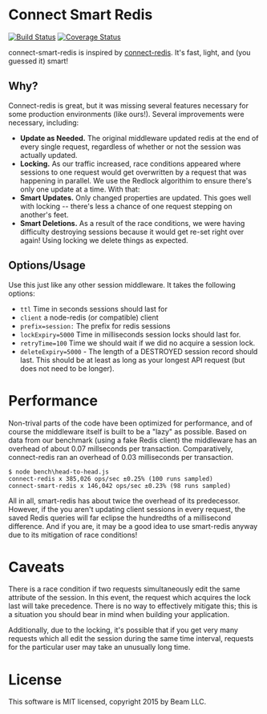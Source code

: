 # Connect Smart Redis

[![Build Status](https://travis-ci.org/MCProHosting/connect-smart-redis.svg)](https://travis-ci.org/MCProHosting/connect-smart-redis) [![Coverage Status](https://coveralls.io/repos/MCProHosting/connect-smart-redis/badge.svg)](https://coveralls.io/r/MCProHosting/connect-smart-redis)

connect-smart-redis is inspired by [connect-redis](http://github.com/tj/connect-redis). It's fast, light, and (you guessed it) smart!

## Why?

Connect-redis is great, but it was missing several features necessary for some production environments (like ours!). Several improvements were necessary, including:

 * **Update as Needed.** The original middleware updated redis at the end of every single request, regardless of whether or not the session was actually updated.
 * **Locking.** As our traffic increased, race conditions appeared where sessions to one request would get overwritten by a request that was happening in parallel. We use the Redlock algorithim to ensure there's only one update at a time. With that:
 * **Smart Updates.** Only changed properties are updated. This goes well with locking -- there's less a chance of one request stepping on another's feet.
 * **Smart Deletions.** As a result of the race conditions, we were having difficulty destroying sessions because it would get re-set right over again! Using locking we delete things as expected.

## Options/Usage

Use this just like any other session middleware. It takes the following options:

 * `ttl` Time in seconds sessions should last for
 * `client` a node-redis (or compatible) client
 * `prefix=session:` The prefix for redis sessions
 * `lockExpiry=5000` Time in milliseconds session locks should last for.
 * `retryTime=100` Time we should wait if we did no acquire a session lock.
 * `deleteExpiry=5000` - The length of a DESTROYED session record should last. This should be at least as long as your longest API request (but does not need to be longer).

# Performance

Non-trival parts of the code have been optimized for performance, and of course the middleware itself is built to be a "lazy" as possible. Based on data from our benchmark (using a fake Redis client) the middleware has an overhead of about 0.07 millseconds per transaction. Comparatively, connect-redis ran an overhead of 0.03 milliseconds per transaction.

```
$ node bench\head-to-head.js
connect-redis x 385,026 ops/sec ±0.25% (100 runs sampled)
connect-smart-redis x 146,042 ops/sec ±0.23% (98 runs sampled)
```

All in all, smart-redis has about twice the overhead of its predecessor. However, if the you aren't updating client sessions in every request, the saved Redis queries will far eclipse the hundredths of a millisecond difference. And if you are, it may be a good idea to use smart-redis anyway due to its mitigation of race conditions!

# Caveats

There is a race condition if two requests simultaneously edit the same attribute of the session. In this event, the request which acquires the lock last will take precedence. There is no way to effectively mitigate this; this is a situation you should bear in mind when building your application.

Additionally, due to the locking, it's possible that if you get very many requests which all edit the session during the same time interval, requests for the particular user may take an unusually long time.

# License

This software is MIT licensed, copyright 2015 by Beam LLC.
